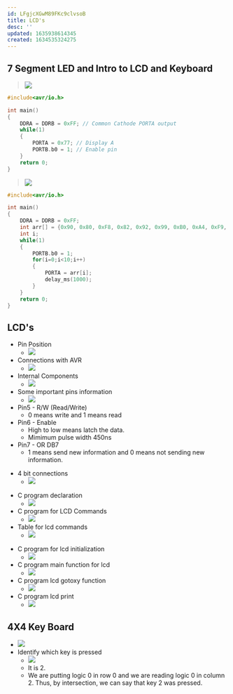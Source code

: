 ```yaml
---
id: LFgjcXGwM89FKc9clvsoB
title: LCD's
desc: ''
updated: 1635938614345
created: 1634535324275
---
```

## 7 Segment LED and Intro to LCD and Keyboard

> ![](/assets/images/2021-10-18-11-18-49.png)

```c
#include<avr/io.h>

int main() 
{
    DDRA = DDRB = 0xFF; // Common Cathode PORTA output
    while(1)
    {
        PORTA = 0x77; // Display A
        PORTB.b0 = 1; // Enable pin
    }
    return 0;
}
```

> ![](/assets/images/2021-10-18-11-28-58.png)

```c
#include<avr/io.h>

int main()
{
    DDRA = DDRB = 0xFF;
    int arr[] = {0x90, 0x80, 0xF8, 0x82, 0x92, 0x99, 0xB0, 0xA4, 0xF9, 0xC0}
    int i;
    while(1)
    {
        PORTB.b0 = 1;
        for(i=0;i<10;i++)
        {
            PORTA = arr[i];
            delay_ms(1000);
        }
    }
    return 0;
}
```

## LCD's

- Pin Position
  - ![](/assets/images/2021-10-18-11-46-36.png)
- Connections with AVR
  - ![](/assets/images/2021-10-18-11-47-39.png)
- Internal Components
  - ![](/assets/images/2021-10-18-11-49-03.png)
- Some important pins information
  - ![](/assets/images/2021-10-18-11-50-21.png)
- Pin5 - R/W (Read/Write)
  - 0 means write and 1 means read
- Pin6 - Enable
  - High to low means latch the data.
  - Mimimum pulse width 450ns
- Pin7 - OR DB7
  - 1 means send new information and 0 means not sending new information.
* 4 bit connections
  * ![](/assets/images/2021-11-03-16-55-42.png)
- C program declaration
  - ![](/assets/images/2021-10-18-11-54-05.png)
- C program for LCD Commands
  - ![](/assets/images/2021-10-18-11-56-02.png)
- Table for lcd commands
  - ![](/assets/images/2021-10-18-11-57-33.png)
* C program for lcd initialization
  * ![](/assets/images/2021-11-03-17-01-18.png)
* C program main function for lcd
  * ![](/assets/images/2021-11-03-17-02-23.png)
* C program lcd gotoxy function
  * ![](/assets/images/2021-11-03-17-03-01.png)
* C program lcd print
  * ![](/assets/images/2021-11-03-17-03-35.png)

## 4X4 Key Board
* ![](/assets/images/2021-11-03-17-04-40.png)
* Identify which key is pressed
  * ![](/assets/images/2021-11-03-17-05-47.png)
  * It is 2.
  * We are putting logic 0 in row 0 and we are reading logic 0 in column 2. Thus, by intersection, we can say that key 2 was pressed.